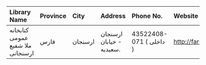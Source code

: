 | Library Name                     | Province   | City    | Address                                                                | Phone No.               | Website          |
|:---------------------------------|:-----------|:--------|:-----------------------------------------------------------------------|:------------------------|:-----------------|
| كتابخانه عمومی ملا شفیع ارسنجانی | فارس       | ارسنجان | ارسنجان - خیابان سعیدیه.                                               | 43522408-071 ( داخلی  ) | http://farspl.ir |